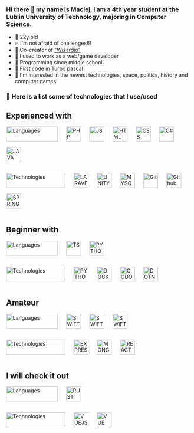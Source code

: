 ### Hi there 👋 my name is Maciej, I am a 4th year student at the Lublin University of Technology, majoring in Computer Science.

- 🎂 22y old
- 🔥 I'm not afraid of challenges!!!
- 🔭 Co-creator of <a href ="https://play.google.com/store/apps/details?id=wizard.io"> "Wizardio"</a>
- 🎩 I used to work as a web/game developer
- 👶 Programming since middle school
- 👴 First code in Turbo pascal
- 🧐 I'm interested in the newest technologies, space, politics, history and computer games

### 🧰 Here is a list some of technologies that I use/used

## Experienced with

<img 
  src="https://img.shields.io/badge/Languages-%231f2937"
  width="140"
  height="40"
  alt="Languages"
  align="left"
  style="padding: 0 20px 16px 0">
<img src="https://cdn.jsdelivr.net/gh/devicons/devicon/icons/php/php-original.svg"
  width="40"
  height="40"
  alt="PHP"
  align="left"
  style="padding: 0 20px 16px 0">
<img src="https://cdn.jsdelivr.net/gh/devicons/devicon/icons/javascript/javascript-original.svg"
  width="40"
  height="40"
  alt="JS"
  align="left"
  style="padding: 0 20px 16px 0">
<img src="https://cdn.jsdelivr.net/gh/devicons/devicon/icons/html5/html5-original.svg"
  width="40"
  height="40"
  alt="HTML"
  align="left"
  style="padding: 0 20px 16px 0">
<img src="https://cdn.jsdelivr.net/gh/devicons/devicon/icons/css3/css3-original.svg"
  width="40"
  height="40"
  alt="CSS"
  align="left"
  style="padding: 0 20px 16px 0">
<img src="https://cdn.jsdelivr.net/gh/devicons/devicon/icons/csharp/csharp-original.svg"
  width="40"
  height="40"
  align="left"
  alt="C#"
  style="padding: 0 20px 16px 0">
<img src="https://cdn.jsdelivr.net/gh/devicons/devicon/icons/java/java-original.svg"
  width="40"
  height="40"
  alt="JAVA"
  style="padding: 0 20px 16px 0">

<img 
  src="https://img.shields.io/badge/Technologies-%231f2937"
  width="160"
  height="40"
  alt="Technologies"
  align="left"
  style="padding: 0 20px 16px 0">
<img src="https://cdn.jsdelivr.net/gh/devicons/devicon/icons/laravel/laravel-original.svg"
  width="40"
  height="40"
  alt="LARAVEL"
  align="left"
  style="padding: 0 20px 16px 0">
<img src="https://cdn.jsdelivr.net/gh/devicons/devicon/icons/unity/unity-original.svg"
  width="40"
  height="40"
  alt="UNITY"
  align="left"
  style="padding: 0 20px 16px 0">
<img src="https://cdn.jsdelivr.net/gh/devicons/devicon/icons/mysql/mysql-original.svg"
  width="40"
  height="40"
  alt="MYSQL"
  align="left"
  style="padding: 0 20px 16px 0">
<img src="https://cdn.jsdelivr.net/gh/devicons/devicon/icons/git/git-original.svg"
  width="40"
  height="40"
  alt="Git"
  align="left"
  style="padding: 0 20px 16px 0">
<img src="https://cdn.jsdelivr.net/gh/devicons/devicon/icons/github/github-original.svg"
    width="40"
    height="40"
    alt="Github"
    align="left"
    style="padding: 0 20px 16px 0">
<img src="https://cdn.jsdelivr.net/gh/devicons/devicon/icons/spring/spring-original.svg"
  width="40"
  height="40"
  alt="SPRING"
  style="padding: 0 20px 16px 0">

## Beginner with

<img 
  src="https://img.shields.io/badge/Languages-%231f2937"
  width="140"
  height="40"
  alt="Languages"
  align="left"
  style="padding: 0 20px 16px 0">
<img src="https://cdn.jsdelivr.net/gh/devicons/devicon/icons/typescript/typescript-original.svg"
  width="40"
  height="40"
  alt="TS"
  align="left"
  style="padding: 0 20px 16px 0">
<img src="https://cdn.jsdelivr.net/gh/devicons/devicon/icons/python/python-original.svg"
  width="40"
  height="40"
  alt="PYTHON"
  style="padding: 0 20px 16px 0">

<img 
  src="https://img.shields.io/badge/Technologies-%231f2937"
  width="160"
  height="40"
  alt="Technologies"
  align="left"
  style="padding: 0 20px 16px 0">
<img src="https://cdn.jsdelivr.net/gh/devicons/devicon/icons/svelte/svelte-original.svg"
  width="40"
  height="40"
  alt="PYTHON"
  align="left"
  style="padding: 0 20px 16px 0">
<img src="https://cdn.jsdelivr.net/gh/devicons/devicon/icons/docker/docker-original.svg"
  width="40"
  height="40"
  alt="DOCKER"
  align="left"
  style="padding: 0 20px 16px 0">
<img src="https://cdn.jsdelivr.net/gh/devicons/devicon/icons/godot/godot-original.svg"
  width="40"
  height="40"
  alt="GODOT"
  align="left"
  style="padding: 0 20px 16px 0">
<img src="https://cdn.jsdelivr.net/gh/devicons/devicon/icons/dot-net/dot-net-original-wordmark.svg"
  width="40"
  height="40"
  alt="DOTNET"
  style="padding: 0 20px 16px 0">

## Amateur

<img 
  src="https://img.shields.io/badge/Languages-%231f2937"
  width="140"
  height="40"
  alt="Languages"
  align="left"
  style="padding: 0 20px 16px 0">

<img src="https://cdn.jsdelivr.net/gh/devicons/devicon/icons/swift/swift-original.svg"
  width="40"
  height="40"
  alt="SWIFT"
  align="left"
  style="padding: 0 20px 16px 0">
<img src="https://cdn.jsdelivr.net/gh/devicons/devicon/icons/c/c-original.svg"
  width="40"
  height="40"
  alt="SWIFT"
  align="left"
  style="padding: 0 20px 16px 0">
<img src="https://cdn.jsdelivr.net/gh/devicons/devicon/icons/cplusplus/cplusplus-original.svg"
  width="40"
  height="40"
  alt="SWIFT"
  style="padding: 0 20px 16px 0">

<img 
  src="https://img.shields.io/badge/Technologies-%231f2937"
  width="160"
  height="40"
  alt="Technologies"
  align="left"
  style="padding: 0 20px 16px 0">
<img src="https://cdn.jsdelivr.net/gh/devicons/devicon/icons/express/express-original.svg"
  width="40"
  height="40"
  alt="EXPRESS"
  align="left"
  style="padding: 0 20px 16px 0">
<img src="https://cdn.jsdelivr.net/gh/devicons/devicon/icons/mongodb/mongodb-original.svg"
  width="40"
  height="40"
  alt="MONGODB"
  align="left"
  style="padding: 0 20px 16px 0">
<img src="https://cdn.jsdelivr.net/gh/devicons/devicon/icons/react/react-original.svg"
  width="40"
  height="40"
  alt="REACT"
  style="padding: 0 20px 16px 0">

## I will check it out

<img 
  src="https://img.shields.io/badge/Languages-%231f2937"
  width="140"
  height="40"
  alt="Languages"
  align="left"
  style="padding: 0 20px 16px 0">

<img src="https://cdn.jsdelivr.net/gh/devicons/devicon/icons/rust/rust-original.svg"
  width="40"
  height="40"
  alt="RUST"
  style="padding: 0 20px 16px 0">

<img 
  src="https://img.shields.io/badge/Technologies-%231f2937"
  width="160"
  height="40"
  alt="Technologies"
  align="left"
  style="padding: 0 20px 16px 0">
<img src="https://cdn.jsdelivr.net/gh/devicons/devicon/icons/vuejs/vuejs-original.svg"
  width="40"
  height="40"
  alt="VUEJS"
  align="left"
  style="padding: 0 20px 16px 0">
<img src="https://cdn.jsdelivr.net/gh/devicons/devicon/icons/unrealengine/unrealengine-original.svg"
  width="40"
  height="40"
  alt="VUE"
  align="left"
  style="padding: 0 20px 16px 0">

<!--
**potrec/potrec** is a ✨ _special_ ✨ repository because its `README.md` (this file) appears on your GitHub profile.

Here are some ideas to get you started:

- 🔭 I’m currently working on ...
- 🌱 I’m currently learning ...
- 👯 I’m looking to collaborate on ...
- 🤔 I’m looking for help with ...
- 💬 Ask me about ...
- 📫 How to reach me: ...
- 😄 Pronouns: ...
- ⚡ Fun fact: ...
-->
